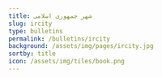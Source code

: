 ```yaml
---
title: شهر جمهوری اسلامی
slug: ircity
type: bulletins
permalink: /bulletins/ircity
background: /assets/img/pages/ircity.jpg
sortby: title
icon: /assets/img/tiles/book.png
---
```

